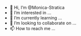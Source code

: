 - 👋 Hi, I’m @Monica-Stratica
- 👀 I’m interested in ...
- 🌱 I’m currently learning ...
- 💞️ I’m looking to collaborate on ...
- 📫 How to reach me ...

<!---
Monica-Stratica/Monica-Stratica is a ✨ special ✨ repository because its `README.md` (this file) appears on your GitHub profile.
You can click the Preview link to take a look at your changes.
--->
